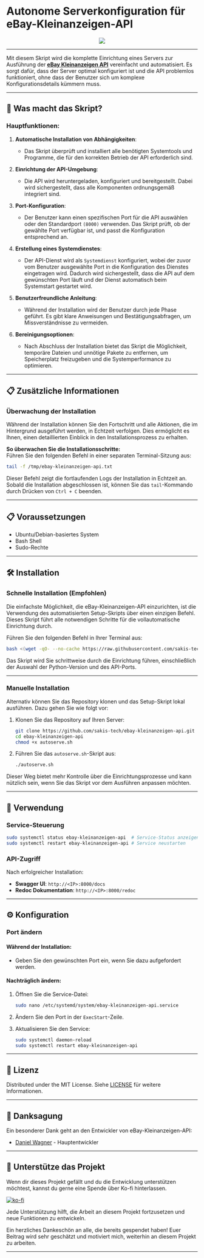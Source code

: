 # Autonome Serverkonfiguration für eBay-Kleinanzeigen-API

<div align="center">
  <img src="https://i.imgur.com/i4iu51v.jpeg">
</div>

------------


Mit diesem Skript wird die komplette Einrichtung eines Servers zur Ausführung der [**eBay Kleinanzeigen API**](https://github.com/DanielWTE/ebay-kleinanzeigen-api) vereinfacht und automatisiert. Es sorgt dafür, dass der Server optimal konfiguriert ist und die API problemlos funktioniert, ohne dass der Benutzer sich um komplexe Konfigurationsdetails kümmern muss.

---

## 🚀 Was macht das Skript?

### **Hauptfunktionen:**

1. **Automatische Installation von Abhängigkeiten**:
   - Das Skript überprüft und installiert alle benötigten Systemtools und Programme, die für den korrekten Betrieb der API erforderlich sind.

2. **Einrichtung der API-Umgebung**:
   - Die API wird heruntergeladen, konfiguriert und bereitgestellt. Dabei wird sichergestellt, dass alle Komponenten ordnungsgemäß integriert sind.

3. **Port-Konfiguration**:
   - Der Benutzer kann einen spezifischen Port für die API auswählen oder den Standardport ```(8000)``` verwenden. Das Skript prüft, ob der gewählte Port verfügbar ist, und passt die Konfiguration entsprechend an.

4. **Erstellung eines Systemdienstes**:
   - Der API-Dienst wird als `Systemdienst` konfiguriert, wobei der zuvor vom Benutzer ausgewählte Port in die Konfiguration des Dienstes eingetragen wird. Dadurch wird sichergestellt, dass die API auf dem gewünschten Port läuft und der Dienst automatisch beim Systemstart gestartet wird.

5. **Benutzerfreundliche Anleitung**:
   - Während der Installation wird der Benutzer durch jede Phase geführt. Es gibt klare Anweisungen und Bestätigungsabfragen, um Missverständnisse zu vermeiden.

6. **Bereinigungsoptionen**:
   - Nach Abschluss der Installation bietet das Skript die Möglichkeit, temporäre Dateien und unnötige Pakete zu entfernen, um Speicherplatz freizugeben und die Systemperformance zu optimieren.

---

## 📋 Zusätzliche Informationen 
### **Überwachung der Installation** 

Während der Installation können Sie den Fortschritt und alle Aktionen, die im Hintergrund ausgeführt werden, in Echtzeit verfolgen. Dies ermöglicht es Ihnen, einen detaillierten Einblick in den Installationsprozess zu erhalten. 

**So überwachen Sie die Installationsschritte:**  
Führen Sie den folgenden Befehl in einer separaten Terminal-Sitzung aus:

```bash
tail -f /tmp/ebay-kleinanzeigen-api.txt
```

Dieser Befehl zeigt die fortlaufenden Logs der Installation in Echtzeit an. Sobald die Installation abgeschlossen ist, können Sie das ```tail```-Kommando durch Drücken von ```Ctrl + C``` beenden. 

---

## 📋 Voraussetzungen

- Ubuntu/Debian-basiertes System
- Bash Shell
- Sudo-Rechte

---

## 🛠 Installation

### Schnelle Installation (Empfohlen)

Die einfachste Möglichkeit, die eBay-Kleinanzeigen-API einzurichten, ist die Verwendung des automatisierten Setup-Skripts über einen einzigen Befehl. 
Dieses Skript führt alle notwendigen Schritte für die vollautomatische Einrichtung durch.

Führen Sie den folgenden Befehl in Ihrer Terminal aus:

```bash
bash <(wget -qO- --no-cache https://raw.githubusercontent.com/sakis-tech/ebay-kleinanzeigen-api/main/autoserve.sh)
```

Das Skript wird Sie schrittweise durch die Einrichtung führen, einschließlich der Auswahl der Python-Version und des API-Ports.

---

### Manuelle Installation

Alternativ können Sie das Repository klonen und das Setup-Skript lokal ausführen. Dazu gehen Sie wie folgt vor:

1. Klonen Sie das Repository auf Ihren Server:

   ```bash
   git clone https://github.com/sakis-tech/ebay-kleinanzeigen-api.git
   cd ebay-kleinanzeigen-api
   chmod +x autoserve.sh
   ```

2. Führen Sie das `autoserve.sh`-Skript aus:

   ```bash
   ./autoserve.sh
   ```

Dieser Weg bietet mehr Kontrolle über die Einrichtungsprozesse und kann nützlich sein, wenn Sie das Skript vor dem Ausführen anpassen möchten.

---

## 🔧 Verwendung

### Service-Steuerung

```bash
sudo systemctl status ebay-kleinanzeigen-api  # Service-Status anzeigen
sudo systemctl restart ebay-kleinanzeigen-api # Service neustarten
```

### API-Zugriff

Nach erfolgreicher Installation:

- **Swagger UI**: `http://<IP>:8000/docs`
- **Redoc Dokumentation**: `http://<IP>:8000/redoc`

---

## ⚙️ Konfiguration

### Port ändern

#### Während der Installation:
- Geben Sie den gewünschten Port ein, wenn Sie dazu aufgefordert werden.

#### Nachträglich ändern:
1. Öffnen Sie die Service-Datei:

   ```bash
   sudo nano /etc/systemd/system/ebay-kleinanzeigen-api.service
   ```

2. Ändern Sie den Port in der `ExecStart`-Zeile.
3. Aktualisieren Sie den Service:

   ```bash
   sudo systemctl daemon-reload
   sudo systemctl restart ebay-kleinanzeigen-api
   ```

---

## 📄 Lizenz

Distributed under the MIT License. Siehe [LICENSE](https://raw.githubusercontent.com/sakis-tech/ebay-kleinanzeigen-api/main/LICENSE) für weitere Informationen.

---

## 🙌 Danksagung

Ein besonderer Dank geht an den Entwickler von eBay-Kleinanzeigen-API:

- [Daniel Wagner](https://github.com/DanielWTE) - Hauptentwickler

---

## 💖 Unterstütze das Projekt

Wenn dir dieses Projekt gefällt und du die Entwicklung unterstützen möchtest, kannst du gerne eine Spende über Ko-fi hinterlassen.

[![ko-fi](https://ko-fi.com/img/githubbutton_sm.svg)](https://ko-fi.com/J3J5NZMHT)

Jede Unterstützung hilft, die Arbeit an diesem Projekt fortzusetzen und neue Funktionen zu entwickeln.

Ein herzliches Dankeschön an alle, die bereits gespendet haben! Euer Beitrag wird sehr geschätzt und motiviert mich, weiterhin an diesem Projekt zu arbeiten.

---
